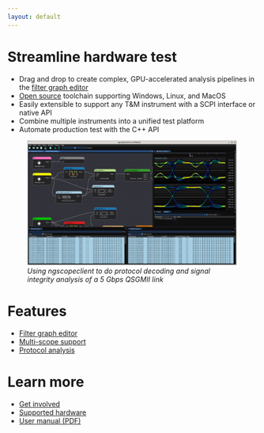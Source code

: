 ```yaml
---
layout: default
---
```


# Streamline hardware test

* Drag and drop to create complex, GPU-accelerated analysis pipelines in the [filter graph editor](/grapheditor)
* [Open source](https://www.github.com/glscopeclient/scopehal-apps) toolchain supporting Windows, Linux, and MacOS
* Easily extensible to support any T&M instrument with a SCPI interface or native API
* Combine multiple instruments into a unified test platform
* Automate production test with the C++ API

<figure>
<img src="images/ngscopeclient-intro.png" alt="Filter graph example screenshot"/>
<figcaption style='font-style:italic'>Using ngscopeclient to do protocol decoding and signal integrity analysis of a 5 Gbps QSGMII link</figcaption>
</figure>

# Features

* [Filter graph editor](/grapheditor)
* [Multi-scope support](/multiscope)
* [Protocol analysis](/protocol-analysis)

# Learn more

* [Get involved](/getinvolved)
* [Supported hardware](/hardware)
* [User manual (PDF)](/downloads/ngscopeclient-manual.pdf)
